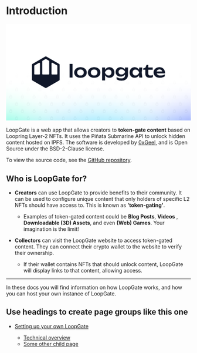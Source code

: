 # Introduction

![LoopGate banner](../public/images/splash.png)

LoopGate is a web app that allows creators to **token-gate content** based on Loopring Layer-2 NFTs. It uses the Piñata Submarine API to unlock hidden content hosted on IPFS. The software is developed by [0xGeel](https://twitter.com/0xGeel), and is Open Source under the BSD-2-Clause license.

To view the source code, see the [GitHub repository](https://github.com/0xGeel/loopgate).

## Who is LoopGate for?

- **Creators** can use LoopGate to provide benefits to their community. It can be used to configure unique content that only holders of specific L2 NFTs should have access to. This is known as **'token-gating'**.

  - Examples of token-gated content could be **Blog Posts**, **Videos** , **Downloadable (3D) Assets**, and even **(Web) Games**. Your imagination is the limit!

- **Collectors** can visit the LoopGate website to access token-gated content. They can connect their crypto wallet to the website to verify their ownership.
  - If their wallet contains NFTs that should unlock content, LoopGate will display links to that content, allowing access.

---

In these docs you will find information on how LoopGate works, and how you can host your own instance of LoopGate.

## Use headings to create page groups like this one​

- [Setting up your own LoopGate](setup/OVERVIEW.md)

  - [Technical overview](setup/OVERVIEW.md)
  - [Some other child page](part1/page1-2.md)
